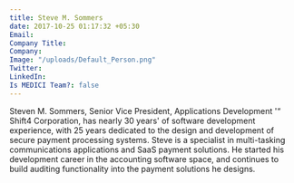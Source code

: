 ```yaml
---
title: Steve M. Sommers
date: 2017-10-25 01:17:32 +05:30
Email: 
Company Title: 
Company: 
Image: "/uploads/Default_Person.png"
Twitter: 
LinkedIn: 
Is MEDICI Team?: false
---
```


Steven M. Sommers, Senior Vice President, Applications Development '“ Shift4 Corporation, has nearly 30 years' of software development experience, with 25 years dedicated to the design and development of secure payment processing systems. Steve is a specialist in multi-tasking communications applications and SaaS payment solutions. He started his development career in the accounting software space, and continues to build auditing functionality into the payment solutions he designs.
